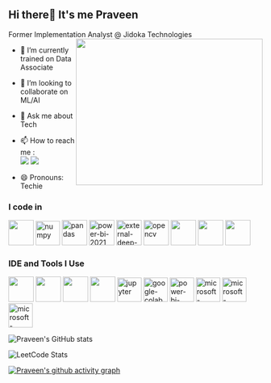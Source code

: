 ## Hi there👋 It's me Praveen

Former Implementation Analyst @ Jidoka Technologies
<img align="right" width="370" height="290" src="https://i.pinimg.com/originals/47/f0/34/47f0342cec72b800463bf003eac1257e.gif">                                        
- 🌱 I’m currently trained on Data Associate
- 👯 I’m looking to collaborate on ML/AI
- 💬 Ask me about Tech
- 📫 How to reach me :
<br /> [<img src="https://img.shields.io/badge/Twitter-1DA1F2?style=for-the-badge&logo=twitter&logoColor=white" />](https://x.com/Praveen_Raja_P) [<img src="https://img.shields.io/badge/LinkedIn-0077B5?style=for-the-badge&logo=linkedin&logoColor=white" />](https://www.linkedin.com/in/praveen-raja-p-641a18207/)

- 😄 Pronouns: Techie

### I code in
<img height="50" width="50" src="https://img.icons8.com/color/48/000000/python.png" /> <img width="48" height="48" src="https://img.icons8.com/color/48/numpy.png" alt="numpy"/> <img width="50" height="50" src="https://img.icons8.com/color/48/pandas.png" alt="pandas"/> <img width="50" height="50" src="https://img.icons8.com/color/48/power-bi-2021.png" alt="power-bi-2021"/> <img width="50" height="50" src="https://img.icons8.com/external-becris-flat-becris/64/external-deep-learning-artificial-intelligence-becris-flat-becris.png" alt="external-deep-learning-artificial-intelligence-becris-flat-becris"/> <img width="50" height="50" src="https://img.icons8.com/color/48/opencv.png" alt="opencv"/> <img height="50" width="50" src="https://img.icons8.com/color/48/000000/tensorflow.png"/> <img height="50" width="50" src="https://img.icons8.com/color/48/000000/mysql-logo.png"/> <img height="50" width="50" src="https://img.icons8.com/color/48/000000/mongodb.png"/> 

### IDE and Tools I Use
<img height="50" width="50" src="https://img.icons8.com/color/48/000000/visual-studio-code-2019.png"/> <img height="50" width="50" src="https://img.icons8.com/color/48/000000/pycharm.png"/> <img height="50" width="50" src="https://img.icons8.com/color/50/000000/git.png"/> <img height="50" width="50" src="https://img.icons8.com/dusk/64/000000/anaconda.png"/> <img width="48" height="48" src="https://img.icons8.com/fluency/48/jupyter.png" alt="jupyter"/> <img width="48" height="48" src="https://img.icons8.com/color/48/google-colab.png" alt="google-colab"/> <img width="48" height="48" src="https://img.icons8.com/color/48/power-bi-2021.png" alt="power-bi-2021"/> <img width="48" height="48" src="https://img.icons8.com/color/48/microsoft-excel-2019--v1.png" alt="microsoft-excel-2019--v1"/> <img width="48" height="48" src="https://img.icons8.com/color/48/microsoft-word-2019--v2.png" alt="microsoft-word-2019--v2"/> <img width="48" height="48" src="https://img.icons8.com/color/48/microsoft-powerpoint-2019--v1.png" alt="microsoft-powerpoint-2019--v1"/>

![Praveen's GitHub stats](https://github-readme-stats.vercel.app/api?username=Praveenrpw&theme=dark&show_icons=true&&hide=issues,contribs)

![LeetCode Stats](https://leetcard.jacoblin.cool/Praveen_Raja_0_1?theme=dark&font=Marcellus&ext=contest)

[![Praveen's github activity graph](https://github-readme-activity-graph.vercel.app/graph?username=Praveenrpw&bg_color=050505&color=ffffff&line=9c15e5&point=faf4f4&area=true&hide_border=true)](https://github.com/ashutosh00710/github-readme-activity-graph)
